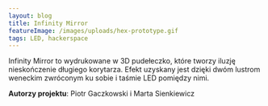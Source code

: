 ```yaml
---
layout: blog
title: Infinity Mirror
featureImage: /images/uploads/hex-prototype.gif
tags: LED, hackerspace
---
```

Infinity Mirror to wydrukowane w 3D pudełeczko, które tworzy iluzję nieskończenie długiego korytarza. Efekt uzyskany jest dzięki dwóm lustrom weneckim zwróconym ku sobie i taśmie LED pomiędzy nimi.

**Autorzy projektu**: Piotr Gaczkowski i Marta Sienkiewicz